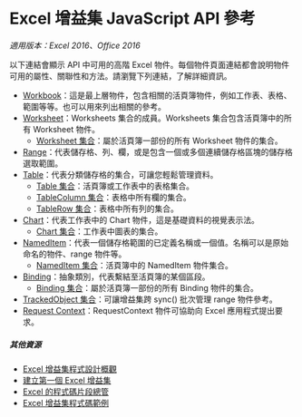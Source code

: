 # Excel 增益集 JavaScript API 參考

_適用版本：Excel 2016、Office 2016_

以下連結會顯示 API 中可用的高階 Excel 物件。每個物件頁面連結都會說明物件可用的屬性、關聯性和方法。請瀏覽下列連結，了解詳細資訊。
	
* [Workbook](resources/workbook.md)：這是最上層物件，包含相關的活頁簿物件，例如工作表、表格、範圍等等。也可以用來列出相關的參考。 
* [Worksheet](resources/worksheet.md)：Worksheets 集合的成員。Worksheets 集合包含活頁簿中的所有 Worksheet 物件。
	* [Worksheet 集合](resources/worksheetcollection.md)：屬於活頁簿一部份的所有 Worksheet 物件的集合。 
* [Range](resources/range.md)：代表儲存格、列、欄，或是包含一個或多個連續儲存格區塊的儲存格選取範圍。  
* [Table](resources/table.md)：代表分類儲存格的集合，可讓您輕鬆管理資料。 
	* [Table 集合](resources/tablecollection.md)：活頁簿或工作表中的表格集合。 
	* [TableColumn 集合](resources/tablecolumncollection.md)：表格中所有欄的集合。 
	* [TableRow 集合](resources/tablerowcollection.md)：表格中所有列的集合。 
* [Chart](resources/chart.md)：代表工作表中的 Chart 物件，這是基礎資料的視覺表示法。   
	* [Chart 集合](resources/chartcollection.md)：工作表中圖表的集合。	
* [NamedItem](resources/nameditem.md)：代表一個儲存格範圍的已定義名稱或一個值。名稱可以是原始命名的物件、range 物件等。
	* [NamedItem 集合](resources/nameditemcollection.md)：活頁簿中的 NamedItem 物件集合。
* [Binding](resources/binding.md)：抽象類別，代表繫結至活頁簿的某個區段。
	* [Binding 集合](resources/bindingcollection.md)：屬於活頁簿一部份的所有 Binding 物件的集合。 
* [TrackedObject 集合](resources/trackedobjectscollection.md)：可讓增益集跨 sync() 批次管理 range 物件參考。 
* [Request Context](resources/requestcontext.md)：RequestContext 物件可協助向 Excel 應用程式提出要求。


##### 其他資源

*  [Excel 增益集程式設計概觀](excel-add-ins-programming-overview.md)
*  [建立第一個 Excel 增益集](build-your-first-excel-add-in.md)
*  [Excel 的程式碼片段總管](http://officesnippetexplorer.azurewebsites.net/#/snippets/excel)
*  [Excel 增益集程式碼範例](excel-add-ins-code-samples.md) 


